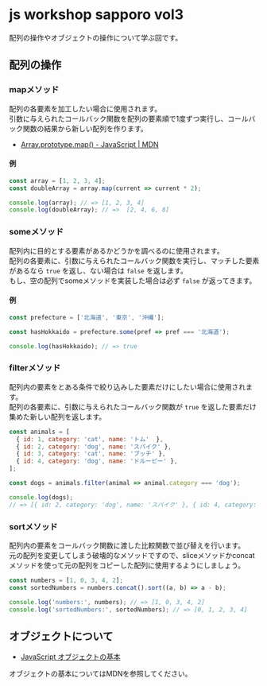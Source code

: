 # js workshop sapporo vol3

配列の操作やオブジェクトの操作について学ぶ回です。

## 配列の操作

### mapメソッド

配列の各要素を加工したい場合に使用されます。  
引数に与えられたコールバック関数を配列の要素順で1度ずつ実行し、コールバック関数の結果から新しい配列を作ります。

- [Array.prototype.map() - JavaScript | MDN](https://developer.mozilla.org/ja/docs/Web/JavaScript/Reference/Global_Objects/Array/map)

#### 例
```javascript
const array = [1, 2, 3, 4];
const doubleArray = array.map(current => current * 2);

console.log(array); // => [1, 2, 3, 4] 
console.log(doubleArray); // =>  [2, 4, 6, 8]
```

### someメソッド

配列内に目的とする要素があるかどうかを調べるのに使用されます。  
配列の各要素に、引数に与えられたコールバック関数を実行し、マッチした要素があるなら `true` を返し、ない場合は `false` を返します。    
もし、空の配列でsomeメソッドを実装した場合は必ず `false` が返ってきます。

#### 例
```javascript
const prefecture = ['北海道', '東京', '沖縄'];

const hasHokkaido = prefecture.some(pref => pref === '北海道');

console.log(hasHokkaido); // => true
```

### filterメソッド

配列内の要素をとある条件で絞り込みした要素だけにしたい場合に使用されます。  
配列の各要素に、引数に与えられたコールバック関数が `true` を返した要素だけ集めた新しい配列を返します。

```javascript
const animals = [
  { id: 1, category: 'cat', name: 'トム'  },
  { id: 2, category: 'dog', name: 'スパイク' },
  { id: 3, category: 'cat', name: 'ブッチ' },
  { id: 4, category: 'dog', name: 'ドルーピー' },
];

const dogs = animals.filter(animal => animal.category === 'dog');

console.log(dogs);
// => [{ id: 2, category: 'dog', name: 'スパイク' }, { id: 4, category: 'dog', name: 'ドルーピー' },]
```

### sortメソッド

配列内の要素をコールバック関数に渡した比較関数で並び替えを行います。  
元の配列を変更してしまう破壊的なメソッドですので、sliceメソッドかconcatメソッドを使って元の配列をコピーした配列に使用するようにしましょう。

```javascript
const numbers = [1, 0, 3, 4, 2];
const sortedNumbers = numbers.concat().sort((a, b) => a - b);

console.log('numbers:', numbers); // => [1, 0, 3, 4, 2]
console.log('sortedNumbers:', sortedNumbers); // => [0, 1, 2, 3, 4]
```

## オブジェクトについて

- [JavaScript オブジェクトの基本](https://developer.mozilla.org/ja/docs/Learn/JavaScript/Objects/Basics)

オブジェクトの基本についてはMDNを参照してください。
